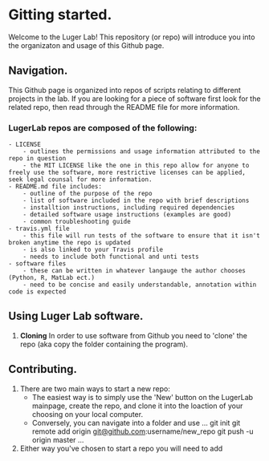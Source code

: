 # Gitting started.
Welcome to the Luger Lab! This repository (or repo) will introduce you into the organizaton and usage of this Github page.

## Navigation.
This Github page is organized into repos of scripts relating to different projects in the lab. If you are looking for a piece of software first look for the related repo, then read through the README file for more information.

### LugerLab repos are composed of the following:
    - LICENSE
        - outlines the permissions and usage information attributed to the repo in question
        - the MIT LICENSE like the one in this repo allow for anyone to freely use the software, more restrictive licenses can be applied, seek legal counsal for more information.
    - README.md file includes:
        - outline of the purpose of the repo 
        - list of software included in the repo with brief descriptions
        - installtion instructions, including required dependencies
        - detailed software usage instructions (examples are good)
        - common troubleshooting guide
    - travis.yml file
        - this file will run tests of the software to ensure that it isn't broken anytime the repo is updated
        - is also linked to your Travis profile
        - needs to include both functional and unti tests
    - software files
        - these can be written in whatever langauge the author chooses (Python, R, MatLab ect.)
        - need to be concise and easily understandable, annotation within code is expected        

## Using Luger Lab software.
1. **Cloning** In order to use software from Github you need to 'clone' the repo (aka copy the folder containing the program). 

## Contributing.            
1. There are two main ways to start a new repo:
    - The easiest way is to simply use the 'New' button on the LugerLab mainpage, create the repo, and clone it into the loaction of your choosing on your local computer.
    - Conversely, you can navigate into a folder and use 
    ...
    git init
    git remote add origin git@github.com:username/new_repo
    git push -u origin master
    ...
2. Either way you've chosen to start a repo you will need to add 